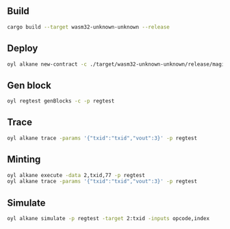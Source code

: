 ## Build
```bash
cargo build --target wasm32-unknown-unknown --release
```

## Deploy
```bash
oyl alkane new-contract -c ./target/wasm32-unknown-unknown/release/magic_arbuz.wasm -data 1,0 -p regtest
```

## Gen block
```bash
oyl regtest genBlocks -c -p regtest
```

## Trace
```bash
oyl alkane trace -params '{"txid":"txid","vout":3}' -p regtest
```

## Minting
```bash
oyl alkane execute -data 2,txid,77 -p regtest
oyl alkane trace -params '{"txid":"txid","vout":3}' -p regtest
```

## Simulate
```bash
oyl alkane simulate -p regtest -target 2:txid -inputs opcode,index
```